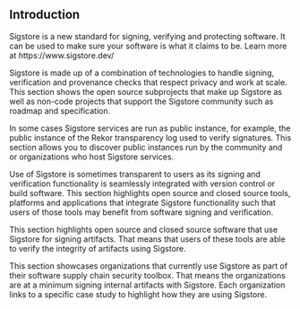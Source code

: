 ## Introduction

<section data-category="Sigstore">
    Sigstore is a new standard for signing, verifying and protecting software.
    It can be used to make sure your software is what it claims to be. Learn more at https://www.sigstore.dev/
</section>


<section data-subcategory="Projects">

Sigstore is made up of a combination of technologies to handle signing, verification and provenance checks that respect privacy and work at scale. This section shows the open source subprojects that make up Sigstore as well as non-code projects that support the Sigstore community such as roadmap and specification.

</section>

<section data-subcategory="Services">

In some cases Sigstore services are run as public instance, for example, the public instance of the Rekor transparency log used to verify signatures. This section allows you to discover public instances run by the community and or organizations who host Sigstore services.

</section>
<section data-subcategory="Integrations">

Use of Sigstore is sometimes transparent to users as its signing and verification functionality is seamlessly integrated with version control or build software. This section highlights open source and closed source tools, platforms and applications that integrate Sigstore functionality such that users of those tools may benefit from software signing and verification.

</section>
<section data-subcategory="Signed With">

This section highlights open source and closed source software that use Sigstore for signing artifacts. That means that users of these tools are able to verify the integrity of artifacts using Sigstore.

</section>
<section data-subcategory="End User Adopters">

This section showcases organizations that currently use Sigstore as part of their software supply chain security toolbox. That means the organizations are at a minimum signing internal artifacts with Sigstore. Each organization links to a specific case study to highlight how they are using Sigstore.

</section>

